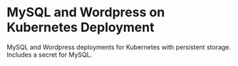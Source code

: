 # MySQL and Wordpress on Kubernetes Deployment
  MySQL and Wordpress deployments for Kubernetes with persistent storage.
<br>
Includes a secret for MySQL. 
